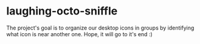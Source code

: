 # laughing-octo-sniffle
The project's goal is to organize our desktop icons in groups by identifying what icon is near another one.  Hope, it will go to it's end :)
